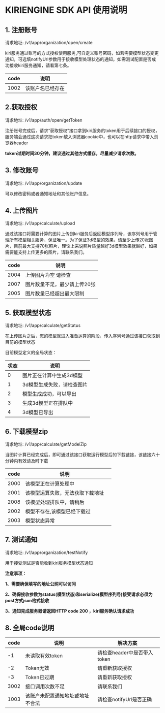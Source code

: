 # KIRIENGINE SDK API 使用说明

## 1. 注册账号

请求地址: /v1/app/organization/open/create

kiri服务通过账号的方式授权使用服务,可自定义账号密码，如若需要模型状态变更通知，可选填notifyUrl参数用于接收模型处理状态的通知，如需测试配置是否成功接收kiri服务通知，请看第七条。

| code | 说明             |
| ---- | ---------------- |
| 1002 | 该账户名已经存在 |

## 2.获取授权	

请求地址: /v1/app/auth/open/getToken

注册账号完成后，请求“获取授权”接口拿到kiri服务的token用于后续接口的授权，服务端会通过这次请求把token放入浏览器cookie中，也可以在http请求中带入浏览器header

**token过期时间30分钟，建议通过其他方式缓存，尽量减少请求次数。**

## 3. 修改账号

请求地址: /v1/app/organization/update

可以修改密码或者通知地址和其他账户信息。<br/>

## 4. 上传图片

请求地址: /v1/app/calculate/upload

通过该接口将需要计算的图片上传到kiri服务后返回模型序列号，该序列号用于管理所有模型相关服务，保证唯一。为了保证3d模型的效果，请至少上传20张图片，目前最大支持70张照片，理论上来说照片质量越好3d模型效果就越好，如果需要能支持上传更多的图片，请联系我们。

| code | 说明                         |
| ---- | ---------------------------- |
| 2004 | 上传图片为空 请检查          |
| 2007 | 图片数量不足，最少请上传20张 |
| 2005 | 图片数量已经超出最大限制     |

## 5. 获取模型状态
请求地址: /v1/app/calculate/getStatus

在上传图片之后，您的模型就进入准备运算的阶段，传入序列号通过该接口获取到目前的模型状态

目前模型定义的全局状态：

| 状态 | 说明                       |
| ---- | -------------------------- |
| 0    | 图片正在计算中生成3d模型   |
| 1    | 3d模型生成失败，请检查图片 |
| 2    | 模型生成成功，可以导出     |
| 3    | 生成3d模型正在排队中       |
| 4    | 3d模型已导出               |

## 6. 下载模型zip

请求地址: /v1/app/calculate/getModelZip

当图片计算已经完成后，即可通过该接口获取运行模型后的下载链接，该链接六十分钟内有效请及时下载

| code | 说明                             |      |
| ---- | -------------------------------- | ---- |
| 2000 | 该模型正在计算处理中             |      |
| 2001 | 该模型运算失败，无法获取下载地址 |      |
| 2008 | 该模型处理排队中，请稍后         |      |
| 2002 | 模型不存在,该模型已经下载过      |      |
| 2003 | 模型状态异常                     |      |

## 7. 测试通知

请求地址:  /v1/app/organization/testNotify

用于接受测试是否能收到kiri服务模型状态通知

**注意事项：** 

**1、需要确保填写的地址公网可以访问**

**2、确保接收参数为status(模型状态)和serialize(模型序列号)接受请求必须为post方式json格式接收** 

**3、通知完成服务器请返回HTTP code 200 ，kiri服务确认请求成功** 



## 8. 全局code说明

| code | 说明                             | 解决方案                    |
| ---- | -------------------------------- | --------------------------- |
| -1   | 未读取有效token                  | 请检查header中是否带入token |
| -2   | Token无效                        | 请重新获取授权              |
| -3   | Token已过期                      | 请重新获取授权              |
| 3002 | 接口调用次数不足                 | 请联系我们                  |
| 1003 | 该账户未配置通知地址或地址不合法 | 请检查notifyUrl是否正确     |
